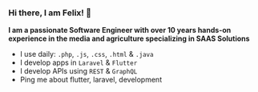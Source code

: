 ### Hi there, I am Felix! 👋

**I am a passionate Software Engineer with over 10 years hands-on experience in the media and agriculture specializing in SAAS Solutions**

- I use daily: ```.php```, ```.js```, ```.css```, ```.html``` & ```.java```
- I develop apps in ```Laravel``` & ```Flutter```
- I develop APIs using ```REST``` & ```GraphQL```
- Ping me about flutter, laravel, development
